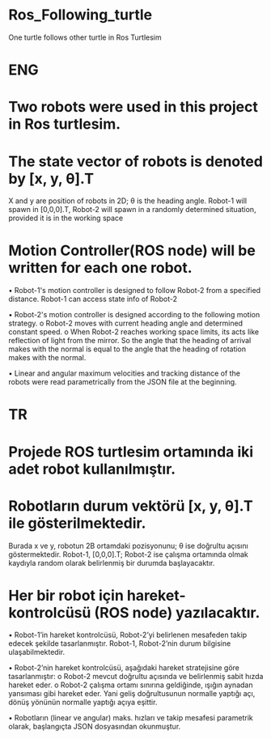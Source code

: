 # Ros_Following_turtle
One turtle follows other turtle in Ros Turtlesim

# ENG

# Two robots were used in this project in Ros turtlesim.

# The state vector of robots is denoted by [x, y, θ].T
   X and y are position of robots in 2D; θ is the heading angle.
   Robot-1 will spawn in [0,0,0].T, Robot-2 will spawn in a randomly determined situation, provided it is in the working space
    
# Motion Controller(ROS node) will be written for each one robot.
   • Robot-1's motion controller is designed to follow Robot-2 from a specified distance. Robot-1 can access state info of Robot-2
    
   • Robot-2's motion controller is designed according to the following motion strategy.
       o Robot-2 moves with current heading angle and determined constant speed. 
       o When Robot-2 reaches working space limits, its acts like reflection of light from the mirror. So the angle that the heading of arrival makes with the normal is equal to          the angle that the heading of rotation makes with the normal.
     
   • Linear and angular maximum velocities and tracking distance of the robots were read parametrically from the JSON file at the beginning.


# TR

# Projede ROS turtlesim ortamında iki adet robot kullanılmıştır.

# Robotların durum vektörü [x, y, θ].T ile gösterilmektedir.
   Burada x ve y, robotun 2B ortamdaki  pozisyonunu; θ ise doğrultu açısını göstermektedir.
   Robot-1, [0,0,0].T; Robot-2 ise çalışma ortamında olmak kaydıyla random olarak belirlenmiş bir durumda başlayacaktır.

# Her bir robot için hareket-kontrolcüsü (ROS node) yazılacaktır.
  • Robot-1’in hareket kontrolcüsü, Robot-2’yi belirlenen mesafeden takip edecek şekilde
  tasarlanmıştır. Robot-1, Robot-2’nin durum bilgisine ulaşabilmektedir.

  • Robot-2’nin hareket kontrolcüsü, aşağıdaki hareket stratejisine göre tasarlanmıştır:
      o Robot-2 mevcut doğrultu açısında ve belirlenmiş sabit hızda hareket eder.
      o Robot-2 çalışma ortamı sınırına geldiğinde, ışığın aynadan yansıması gibi hareket eder. Yani geliş
        doğrultusunun normalle yaptığı açı, dönüş yönünün normalle yaptığı açıya eşittir.
  
  • Robotların (linear ve angular) maks. hızları ve takip mesafesi parametrik olarak, başlangıçta JSON
    dosyasından okunmuştur.

